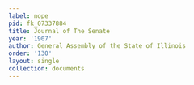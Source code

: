 ```yaml
---
label: nope
pid: fk_07337884
title: Journal of The Senate
year: '1907'
author: General Assembly of the State of Illinois
order: '130'
layout: single
collection: documents
---
```

